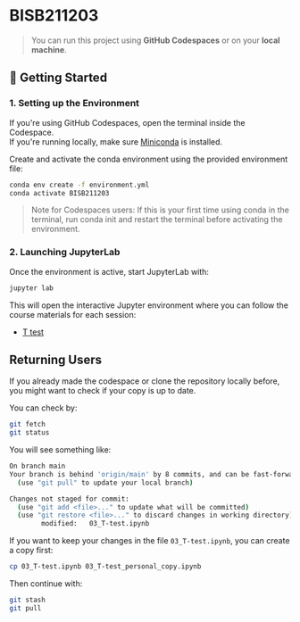 # BISB211203

> You can run this project using **GitHub Codespaces** or on your **local machine**.

## 🚀 Getting Started

### 1. Setting up the Environment

If you're using GitHub Codespaces, open the terminal inside the Codespace.  
If you're running locally, make sure [Miniconda](https://docs.conda.io/en/latest/miniconda.html) is installed.

Create and activate the conda environment using the provided environment file:

```bash
conda env create -f environment.yml
conda activate BISB211203
```
> Note for Codespaces users: If this is your first time using conda in the terminal, run conda init and restart the terminal before activating the environment.

### 2. Launching JupyterLab
Once the environment is active, start JupyterLab with:
```bash
jupyter lab
```

This will open the interactive Jupyter environment where you can follow the course materials for each session:
- [T test](03_T-test.ipynb)

## Returning Users

If you already made the codespace or clone the repository locally before, you might want to check if your copy is up to date.

You can check by:

```bash
git fetch
git status
```

You will see something like:

```bash
On branch main
Your branch is behind 'origin/main' by 8 commits, and can be fast-forwarded.
  (use "git pull" to update your local branch)

Changes not staged for commit:
  (use "git add <file>..." to update what will be committed)
  (use "git restore <file>..." to discard changes in working directory)
        modified:   03_T-test.ipynb
```

If you want to keep your changes in the file `03_T-test.ipynb`, you can create a copy first:

```bash
cp 03_T-test.ipynb 03_T-test_personal_copy.ipynb
```

Then continue with:

```bash
git stash
git pull
```
